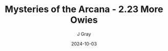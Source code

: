 ---
title: 'Mysteries of the Arcana - 2.23 More Owies'
alt: 'Mysteries of the Arcana'
date: '2024-10-03'
author: 'J Gray'
artist: 'Keira'
---